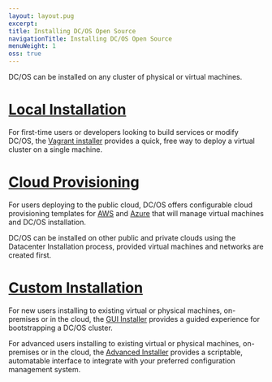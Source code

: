 ```yaml
---
layout: layout.pug
excerpt:
title: Installing DC/OS Open Source
navigationTitle: Installing DC/OS Open Source
menuWeight: 1
oss: true
---
```


DC/OS can be installed on any cluster of physical or virtual machines.

# [Local Installation][1]

For first-time users or developers looking to build services or modify DC/OS, the [Vagrant installer][1] provides a quick, free way to deploy a virtual cluster on a single machine.

# [Cloud Provisioning][6]

For users deploying to the public cloud, DC/OS offers configurable cloud provisioning templates for [AWS][2] and [Azure][3] that will manage virtual machines and DC/OS installation.

DC/OS can be installed on other public and private clouds using the Datacenter Installation process, provided virtual machines and networks are created first.

# [Custom Installation][7]

For new users installing to existing virtual or physical machines, on-premises or in the cloud, the [GUI Installer][4] provides a guided experience for bootstrapping a DC/OS cluster.

For advanced users installing to existing virtual or physical machines, on-premises or in the cloud, the [Advanced Installer][5] provides a scriptable, automatable interface to integrate with your preferred configuration management system.

[1]: /1.8/administration/installing/oss/local/
[2]: /1.8/administration/installing/oss/cloud/aws/
[3]: /1.8/administration/installing/oss/cloud/azure/
[4]: /1.8/administration/installing/oss/custom/gui/
[5]: /1.8/administration/installing/oss/custom/advanced/
[6]: /1.8/administration/installing/oss/cloud/
[7]: /1.8/administration/installing/oss/custom/
